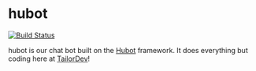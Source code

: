 hubot
=====

[![Build
Status](https://travis-ci.org/TailorDev/hubot.svg?branch=master)](https://travis-ci.org/TailorDev/hubot)

hubot is our chat bot built on the [Hubot](http://hubot.github.com) framework.
It does everything but coding here at [TailorDev](http://tailordev.fr)!

